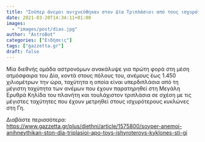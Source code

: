 ```yaml
---
title: "Σούπερ άνεμοι ανιχνεύθηκαν στον Δία Τριπλάσιοι από τους ισχυρότερους κυκλώνες στη Γη"
date: 2021-03-20T14:34:11+01:00
images:
  - "images/post/dias.jpg"
author: "AstroBot"
categories: ["Ειδήσεις"]
tags: ["gazzetta.gr"]
draft: false
---
```


Μία διεθνής ομάδα αστρονόμων ανακάλυψε για πρώτη φορά στη μέση ατμόσφαιρα του Δία, κοντά στους πόλους του, ανέμους έως 1.450 χιλιομέτρων την ώρα, ταχύτητα η οποία είναι υπερδιπλάσια από τη μέγιστη ταχύτητα των ανέμων που έχουν παρατηρηθεί στη Μεγάλη Ερυθρά Κηλίδα του πλανήτη και τουλάχιστον τριπλάσια σε σχέση με τις μέγιστες ταχύτητες που έχουν μετρηθεί στους ισχυρότερους κυκλώνες στη Γη.

Διαβάστε περισσότερα: https://www.gazzetta.gr/plus/diethni/article/1575800/soyper-anemoi-anihneythikan-ston-dia-triplasioi-apo-toys-ishyroteroys-kyklones-sti-gi
